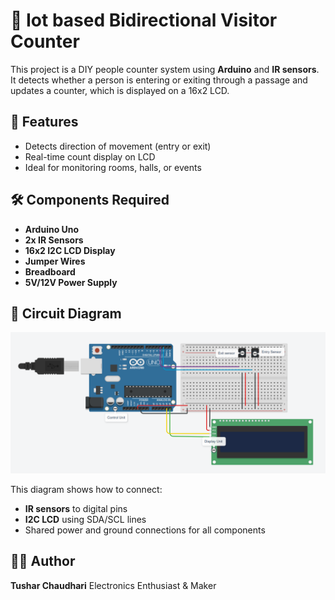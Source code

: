 # 🚪 Iot based Bidirectional Visitor Counter

This project is a DIY people counter system using **Arduino** and **IR sensors**. It detects whether a person is entering or exiting through a passage and updates a counter, which is displayed on a 16x2 LCD.

## 📝 Features

* Detects direction of movement (entry or exit)
* Real-time count display on LCD
* Ideal for monitoring rooms, halls, or events

## 🛠 Components Required

* **Arduino Uno**
* **2x IR Sensors**
* **16x2 I2C LCD Display**
* **Jumper Wires**
* **Breadboard**
* **5V/12V Power Supply**

## 🔌 Circuit Diagram

![Circuit View](<Circuit view.png>)

This diagram shows how to connect:

* **IR sensors** to digital pins
* **I2C LCD** using SDA/SCL lines
* Shared power and ground connections for all components

## 👨‍💻 Author

**Tushar Chaudhari**
Electronics Enthusiast & Maker
